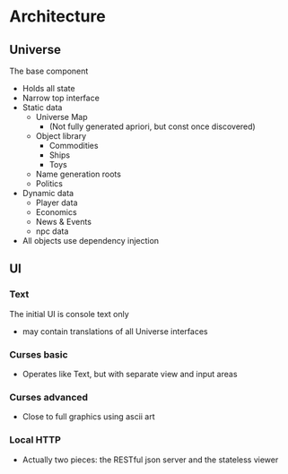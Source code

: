 # Architecture
## Universe
The base component
* Holds all state
* Narrow top interface
* Static data
  * Universe Map
    * (Not fully generated apriori, but const once discovered)
  * Object library
    * Commodities
    * Ships
    * Toys
  * Name generation roots
  * Politics
* Dynamic data
  * Player data
  * Economics
  * News & Events
  * npc data
* All objects use dependency injection
## UI
### Text
The initial UI is console text only
* may contain translations of all Universe interfaces
### Curses basic
* Operates like Text, but with separate view and input areas
### Curses advanced
* Close to full graphics using ascii art
### Local HTTP
* Actually two pieces: the RESTful json server and the stateless viewer
